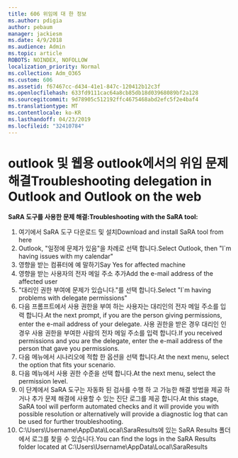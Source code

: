 ```yaml
---
title: 606 위임에 대 한 정보
ms.author: pdigia
author: pebaum
manager: jackiesm
ms.date: 4/9/2018
ms.audience: Admin
ms.topic: article
ROBOTS: NOINDEX, NOFOLLOW
localization_priority: Normal
ms.collection: Adm_O365
ms.custom: 606
ms.assetid: f67467cc-d434-41e1-847c-120412b12c3f
ms.openlocfilehash: 633fd9111cac64a8cb85db18d03968089bf2a128
ms.sourcegitcommit: 9d78905c512192ffc4675468abd2efc5f2e4baf4
ms.translationtype: MT
ms.contentlocale: ko-KR
ms.lasthandoff: 04/23/2019
ms.locfileid: "32410784"
---
```

# <a name="troubleshooting-delegation-in-outlook-and-outlook-on-the-web"></a><span data-ttu-id="c3f5a-102">outlook 및 웹용 outlook에서의 위임 문제 해결</span><span class="sxs-lookup"><span data-stu-id="c3f5a-102">Troubleshooting delegation in Outlook and Outlook on the web</span></span>

<span data-ttu-id="c3f5a-103">**SaRA 도구를 사용한 문제 해결:**</span><span class="sxs-lookup"><span data-stu-id="c3f5a-103">**Troubleshooting with the SaRA tool:**</span></span>

1. <span data-ttu-id="c3f5a-104">여기에서 SaRA 도구 다운로드 및 설치</span><span class="sxs-lookup"><span data-stu-id="c3f5a-104">Download and install SaRA tool from here</span></span>
1. <span data-ttu-id="c3f5a-105">Outlook, "일정에 문제가 있음"을 차례로 선택 합니다.</span><span class="sxs-lookup"><span data-stu-id="c3f5a-105">Select Outlook, then "I\`m having issues with my calendar"</span></span>
1. <span data-ttu-id="c3f5a-106">영향을 받는 컴퓨터에 예 말하기</span><span class="sxs-lookup"><span data-stu-id="c3f5a-106">Say Yes for affected machine</span></span>
1. <span data-ttu-id="c3f5a-107">영향을 받는 사용자의 전자 메일 주소 추가</span><span class="sxs-lookup"><span data-stu-id="c3f5a-107">Add the e-mail address of the affected user</span></span>
1. <span data-ttu-id="c3f5a-108">"대리인 권한 부여에 문제가 있습니다."를 선택 합니다.</span><span class="sxs-lookup"><span data-stu-id="c3f5a-108">Select "I\`m having problems with delegate permissions"</span></span>
1. <span data-ttu-id="c3f5a-109">다음 프롬프트에서 사용 권한을 부여 하는 사용자는 대리인의 전자 메일 주소를 입력 합니다.</span><span class="sxs-lookup"><span data-stu-id="c3f5a-109">At the next prompt, if you are the person giving permissions, enter the e-mail address of your delegate.</span></span> <span data-ttu-id="c3f5a-110">사용 권한을 받은 경우 대리인 인 경우 사용 권한을 부여한 사람의 전자 메일 주소를 입력 합니다.</span><span class="sxs-lookup"><span data-stu-id="c3f5a-110">If you received permissions and you are the delegate, enter the e-mail address of the person that gave you permissions.</span></span>
1. <span data-ttu-id="c3f5a-111">다음 메뉴에서 시나리오에 적합 한 옵션을 선택 합니다.</span><span class="sxs-lookup"><span data-stu-id="c3f5a-111">At the next menu, select the option that fits your scenario.</span></span> 
1. <span data-ttu-id="c3f5a-112">다음 메뉴에서 사용 권한 수준을 선택 합니다.</span><span class="sxs-lookup"><span data-stu-id="c3f5a-112">At the next menu, select the permission level.</span></span>
1. <span data-ttu-id="c3f5a-113">이 단계에서 SaRA 도구는 자동화 된 검사를 수행 하 고 가능한 해결 방법을 제공 하거나 추가 문제 해결에 사용할 수 있는 진단 로그를 제공 합니다.</span><span class="sxs-lookup"><span data-stu-id="c3f5a-113">At this stage, SaRA tool will perform automated checks and it will provide you with possible resolution or alternatively will provide a diagnostic log that can be used for further troubleshooting.</span></span>
1. <span data-ttu-id="c3f5a-114">C:\Users\Username\AppData\Local\SaraResults에 있는 SaRA Results 폴더에서 로그를 찾을 수 있습니다.</span><span class="sxs-lookup"><span data-stu-id="c3f5a-114">You can find the logs in the SaRA Results folder located at C:\Users\Username\AppData\Local\SaraResults</span></span>